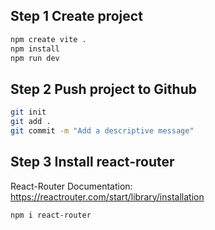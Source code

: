 ## Step 1 Create project

```bash
npm create vite .
npm install
npm run dev
```

## Step 2 Push project to Github

```bash
git init
git add .
git commit -m "Add a descriptive message"
```

## Step 3 Install react-router

React-Router Documentation: https://reactrouter.com/start/library/installation

```bash
npm i react-router
```
